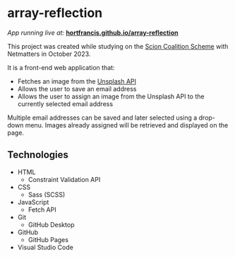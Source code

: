 # array-reflection

*App running live at:* **[hortfrancis.github.io/array-reflection](https://hortfrancis.github.io/array-reflection/)**

This project was created while studying on the [Scion Coalition Scheme](https://www.netmatters.co.uk/train-for-a-career-in-tech) with Netmatters in October 2023. 

It is a front-end web application that: 
- Fetches an image from the [Unsplash API](https://unsplash.com/developers)
- Allows the user to save an email address
- Allows the user to assign an image from the Unsplash API to the currently selected email address

Multiple email addresses can be saved and later selected using a drop-down menu. Images already assigned will be retrieved and displayed on the page. 

## Technologies

- HTML
    - Constraint Validation API
- CSS
    - Sass (SCSS)
- JavaScript
    - Fetch API
- Git
    - GitHub Desktop
- GitHub
    - GitHub Pages
- Visual Studio Code

